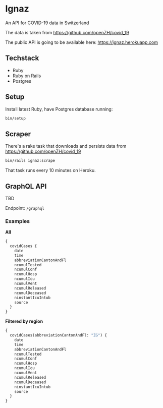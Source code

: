 # Ignaz

An API for COVID-19 data in Switzerland

The data is taken from https://github.com/openZH/covid_19

The public API is going to be available here: https://ignaz.herokuapp.com

## Techstack

* Ruby
* Ruby on Rails
* Postgres

## Setup

Install latest Ruby, have Postgres database running:

```sh
bin/setup
```

## Scraper

There's a rake task that downloads and persists data from https://github.com/openZH/covid_19

```sh
bin/rails ignaz:scrape
```

That task runs every 10 minutes on Heroku.

## GraphQL API

TBD

Endpoint: `/graphql`

### Examples

**All**

```graphql
{
  covidCases {
    date
    time
    abbreviationCantonAndFl
    ncumulTested
    ncumulConf
    ncumulHosp
    ncumulIcu
    ncumulVent
    ncumulReleased
    ncumulDeceased
    ninstantIcuIntub
    source
  }
}
```

**Filtered by region**

```graphql
{
  covidCases(abbreviationCantonAndFl: "ZG") {
    date
    time
    abbreviationCantonAndFl
    ncumulTested
    ncumulConf
    ncumulHosp
    ncumulIcu
    ncumulVent
    ncumulReleased
    ncumulDeceased
    ninstantIcuIntub
    source
  }
}
```
